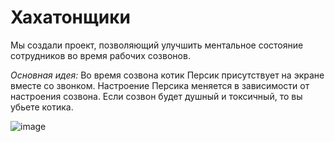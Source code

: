 # Хахатонщики
Мы создали проект, позволяющий улучшить ментальное состояние сотрудников во время рабочих созвонов. 

_Основная идея:_
Во время созвона котик Персик присутствует на экране вместе со звонком. Настроение Персика меняется в зависимости от настроения созвона. Если созвон будет душный и токсичный, то вы убьете котика.

![image](https://github.com/user-attachments/assets/98708fcb-9929-487e-b1d1-b9fa0f692bae)

